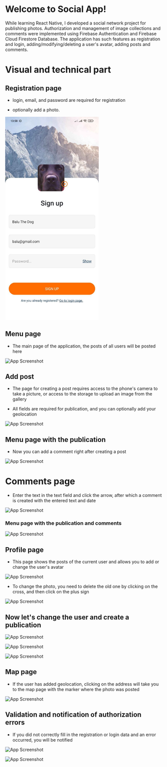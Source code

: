 
# Welcome to Social App!
While learning React Native, I developed a social network project for publishing photos. Authorization and management of image collections and comments were implemented using Firebase Authentication and Firebase Cloud Firestore Database. 
The application has such features as registration and login, adding/modifying/deleting a user's avatar, adding posts and comments.

# Visual and technical part


## Registration page

- login, email, and password are required for registration

- optionally add a photo.

<img src="Readme/1.jpg" alt="Моя фотографія" width="300" >

## Menu page

- The main page of the application, the posts of all users will be posted here

![App Screenshot](https://lh3.googleusercontent.com/yhBOFfEBK-of4V9-OHAEu_rzz1BjaEktsRHZSHn-GxXeaXy0a9HeWJK7gsgYOlqxYUWa75Z7uQbJEpVNfecnWqHxwkUj1JY8tth-5uILrZFDgDcqh803-ZTgf9bkSGgc8LfTu8QijxiA9y2m9FdeC3NwqLEujr5rfD483TVWlgjKRuv6WI3oWR9SNBFfdY_gLNuYgjgw8_6T-qwhAAzSyyhTrTahS3unc6imT5gWcl5UHJXWaa_-76M2RRHeCcw20L5_gxgVnFDiZeqv-AwGyIikuCTwRz-bdQTsQ_Ki0UpRH4_da7zYzEPYFN185lHXuQlBQsQ2dV7Cs_F2BH8yXNARj3bgWfLsGedUN6A-q0p7UyG0a10XnvamWp68d-ArSUysAakuKUPePP74ZekeW4UBXBHb-uz__HeHEVry8WqeZ9LWMDjuwmFv7vM_LATpuItUJKZAvo1nBvjMXzBAGRRofpMj-jWgzxfdqmHyzYdwK1h3vqpFS9AkDr63_ztpEAtZGC_3xD33x0hDlqvuV2LT1aPUb4x89fDeJ6cAieXmE7yU2jLl2JCYkA-tm7BbRuvwE5vy1_YNICb92PK4gDh4nlv2PxR_kljxAyUboJgESeC_rN3lRtdFMvMtN3oB8XUB1T9GVukQjyRZNcdFAo1zV5S7B_lMlTNlGTtIBoHUnlDyQ5qQfpWGZsjQhvIW7IQMzvbFBskvThoioHZ6S_s9AzmzaXzZ_BtXe2VCsZLTadmMwO9LJP4ShkkYUPMkZ11Txe5RSsAcYcMYarldTHk_0t6sG31gd4DZ0eN0kYfJFNmIJjSb_6hU0Hft5WAwcn2fEyAtLp7OLRSd2Hw9jJVy7Zlizs7OsXi2lyDM-crw9y53NQdby-9gNr81zcLCCtD_7mMOzmwdiCD2Yqd9BEqap5oFqcoGXZGd95QkdvaZtBnl=w300-h650-s-no?authuser=0)

## Add post

- The page for creating a post requires access to the phone's camera to take a picture, or access to the storage to upload an image from the gallery

- All fields are required for publication, and you can optionally add your geolocation

![App Screenshot](https://lh3.googleusercontent.com/ioVnOmecoEOlLLuMrEduiUov_HucGmXMaioQ1j4EIVeU4TpuMoNN2SSUA0_-HK4joo_l7x1HD6SlD22TSRujy-ImKB63JDA5X1Xx7LvkyoxpTnkeL1GF4RnTZrsXxp6DXFGdz7inFo6SUFWsZ27mfEpB13MatEJ2lJz1ofcaomUYzYl7NQvobqGEnhdwn-A7p6018IrNEwls_99rzT1GxGohHYgdeCV_kmXYcyAv8Ob6a4Ug_N6y0r_Pk09OYnSgwUBRXJLHmsTr_tRwgwdAxB4f93bb8h_FOZUP02xMEKjl-jjDDMSOOcTt4NQFwXnL9jN3xj1G_czYEV1E5tWozhrGQhNGYMOrYcuEQdyXV2mBzCCjW-ki_4mIEEvI8OFEp91OmBsyrJ-uagF_I_vZG-tKtBxy-Jev6RCaEfuA-06XPvAxChXrKo0nU-9T7Nr9pTqjxRS912T3WMn-Dx5ox931ypvo5aWlkajByIxK-yj9w5xOS5-OhqfmreDLnXmBVisg5jzI8VeipVbJP6ZF99vbMtztEHIY8QUOlrZOO-rJU-0QXFWuUdeB8ynfNYutfS4b4e6d5RBYyxVhyAwgw5UB6llFmkx3LGAqy2YON0X-QyOYX4M9j9n6TfW3KP7rYcNOXQ6Q4fIksBUUtWrBAc8eEtVBVDa8q8Mmf6pM3_aBKA73t_m-NQjtiZp0_BxMgqtfbQtGJJ-ltrZajSmFDylS5Jn28tgtaz-d3d2MFJ9lhen8_-aGZ0kEjiccbuwLV_0or2CGXt6oAxv0tfX45_CB4IkQh0iQJj1n8cKuL1Rf8y1YEHgBtrHGFyDDijUz6vINoxjQhzN2oZyChbaRlnTQa8ebHUp4Dd4z1-pMk5uxPDhxZJdX2v48nqi6wlvbULtTWTtSN2LET5T7TQjrgw4HBiaLVJwSCHgrrkVHR854OJzX=w300-h650-s-no?authuser=0)

## Menu page with the publication

- Now you can add a comment right after creating a post

![App Screenshot](https://lh3.googleusercontent.com/auXiFlV84gmmANw8ioKN4k485mP5CJXQatT_BP89rQR24gxULlki1gXphopO-Btq69c9DhjrrJQiFUBmvOi3TEuI2rE19VkPm5SRmns4YZeoKaUVsZkqfTtYJNk_fBkJFfbjCsFIyXrhsznJxZr9eKNxtZz9EiBsrLkboodgYnYV1B8zUdxRNgbThUNZec9S4Tn5SumYlErF7aGbwX3gGIgAW9x8FyLoEjJ2xgp356kNR1E742XEFXR9ML_PIHYRqq9ogiBryBZhR1_0fPcLM4pLzf62sc-hIxFDW0uyGK4KDVLDJTY41I8QYwmAN5Mz5phb3n-26bLSvTUws93gWlqOTJTwfaeY_xbGoWEWN_00rb3WA32fFL7uXd7NYUsmwa4h9JmfF57yyPaSRK7aMA-zA1PTcHWcoESHsQP6j-yprxCE14vPCM0oiBW0W6S-Ux_h7u5z8sRIW5qtxG476A2ISIKCMu5bLjRjhhUb9m7GbI1K7qPoxo8PKW5fGYGpSIe0qWGYyznKShRY_6WdBuxtaZJTgyLqu0DLlnK58Fzrqer_AmNHbhzcl1Zi6HFf_M704HbrkLkq0jh2LzPZ_2oJVK9DUKtSuCzzQXSgICTJTx9Td0dkW2rIWh48MBDpZ5NTC5ToRJOm8a3V8V0vh9xaSUpzN0n9f5lfXVYp4joyRvJtxcAgRr3h3jNpELeg9goXmZ5ZVDCujYFoLmpWVXAeqXolH46aUOE-t7mMoUXGB5oCxKunyojRsJUCzwBFEjZXbFAIXoxqDfpTOoLyLAvLdPKmzPg471tzJQydg1ex4V7bDef4FstXdV3LnyN-guTDZFidjGePaVliPx6YtETMcr9pqcTEn-byh5aI1mTbXK4et16ICh5aV_JIPrZD1l0QXslWNgbiIERJawV8OJrLx0M2SEsZjxLw_sMiQxOuftNn=w300-h650-s-no?authuser=0)

# Comments page

- Enter the text in the text field and click the arrow, after which a comment is created with the entered text and date

![App Screenshot](https://lh3.googleusercontent.com/96YAngLwtfMW6qJDZGNyF_h_VQu5o8jAECDeEQB-g9wAaLCVQC9AQH0tOK5DnsSDoXN4RsMj2ViWzieBjrtgDaUQ9a28BeGIH2FFYdHMqG0N4raUH-IrZC8H8XxTOqvg2IkBCwHTTdUhVojTPOUgUdl7-bhnCtimvBnL3374BM0iM7CqEX7tuD_veHxReg1PyqIEX2kuZOOgfU9CQ_FJHREgM8jc6o3-usmBXCMW7Xp5MWG-pjgV7Tnz9wNbL1waumy2cJ38bhR5gACCKRBnmaXfS8thr2EwbWleqB3b_vCUp6ofenx9cLoqyFX1lpE7iUZEib9t-d1mpFeC18lGPIkFs6ynxBQskmApdaoFjEaFra5onAb9izSh-e0H1Pok5Mvuc4ifbjFQxHyIgQZD4IfcqDSnxtIWcudesh895SRatfWAD0KS9NkkPQkuplBzFcDQ7hIAb-YcQnlGXZA4Lys5YHYi1dRfA74I1CduJYXhYXrh5dJwtEdVAjMxskIDtr7v6JbqPWTWLtzWHfYaF1UxvXfedExBt6AXuwRKTqkITQMHLxPe6Ibzy7x8TUv2dUK_Dam5ByJvSsMaYvhj4MwUvoi0vkpaWHHSUIxpAl90GuwnhP35SmGZ3jTJ-Ptj1Gyfri6w8CuxPUuTQNgtZiZ1mVESrLUcAoKcHz9nPuzsjSkOMLZn61tfCeSpFhHy1XYsCfJl7iXgiNpXnhIfEFMKH7KEQYm2Wb3NSH_JAN2c9f7bQY4eoPYzfrTYDcH53lOQW5Zh0ko4rBPKlxB3wW64WS-v_8eV18cWFPxHeZUtEEv-cYlW6sz43oFMdeBxAnLOGAk_GWsgY4w_XYxFUO_U-WxP3aGl-PZqpDU3be9H6bjCWnI08ET_HT1MXRAn5WKUTZTvmiytBA11FJflx_EdCNoLTRWYlLoOjQDaf4qXBNlB=w300-h650-s-no?authuser=0)

### Menu page with the publication and comments

![App Screenshot](https://lh3.googleusercontent.com/vuYYS76eysM6a0qVHPwe0k3-Tbq5A6FZx-S2PxYestzolRQAXx9BX9cplX3O2cwVTXIe87xVhtozg3TWhOe5RORsIAgVIR8Vs70Ogil20QF6rL0uqSpMplkqwT6VVXxo-MpeSpF4OVJGjjlTB9mfDuKzO8zNSGa2QAi80mdf4wx_ApbEOd27Nlmi__Agk42tRaTPuixdwNHufYFOwDRN8b3QRrAyikt1fQ5CxWxb9dB1xhgamT6NsanXbwUnfxQrZl8SmVIlsqxAoooykcReo4hplDteE_mRIaZV5gquEzan2clSd0iO_dzjUilBBL9DcvELNAYP-6IcMsg6USKF_825Y8ITTiF6DuQdY8D5qVHWSveBOSyR0WEWTXRauXxUu5VuMGMKSsmBLYOwncQSDwl7lbnRce-H5CJiZSgsQg8qPh20AWRKgcgEQ9cxHaTuxwbWps0rpwYtOBux499D16l6wTVS76sGxUf8Y-3Udm_4nDSBNZ84X7B1SlIXgfGllU2CNyOgm-8ZL3KD32fDUkkug-fO9MNSTphgPEUT6zw5sHjDkjPtMHpRg_3sPoXW1rb3CWmCm3QGR-lDpkSzxA9SctjjbOOF0IobAOahE35czAjblUFRRyWHGxN3IpYD6Raq-LfHVx7WznOdm4YmuTLYbb8q5p8nIRkrPCs9EtyNTOPgc6CWlXXtVYKQZqga2vVc4Ckvejt93HqycfldcganqZAdCgDHsHrY5rlOdGOYXmFpu4LYkNlNHE15wdlZE2uGReuFRzcDe-LxbbViNnC_ScXgXX-uGFlW4pJSebbPHyOR0SqYr9DEq9mtZsX6S5Z3f97q9Zo7bAAU0dhjZUmCBaIyN1ufHnX37lXlZxmOwMyiGV5NLQVP9iFdFRMb9CaVSs8X2bFttwnXTrRe4vp6iYGQTnJ63jSMt_rJXLlzaZza=w300-h650-s-no?authuser=0)

## Profile page

- This page shows the posts of the current user and allows you to add or change the user's avatar

![App Screenshot](https://lh3.googleusercontent.com/JoSyBQ4BA41mJg3bWbOQKXXsVRxvQnsAE8DFWyEjtMfNjcy6U1Xqi6uZCeFqXe2JA_6w0F-lNJnTwDjuq_yBQ07jjkXcUZLHsX1pyvSmhk1le9xWjmLAXAU8NSeDyEqTn8tK37m2oaMUiCOD8m4hijZyR_p6uydtl8wgzFRLXiAUAf1X7VLNaPXZpHNRnO0nJ8OIGmWSJm5Nkn35aqMBaAcHKTqjwZImZlHzW_Rfz1fjY93ZdgkRnYVqxtksbz3_itVI9xsiPIl5Nm2dtRmSM_Kbf7o0s3pyisUcmvdIot6S6TZ0nzEr2L8_dVnjVQ6lH2sjLxf6bcHs9e6Wx5qwRXyV9qS5TTIJyWQJLwEiLx2BPciYr-x3iIjYdZNRHh3lon3i2sZ8YjSKdZtmzdsCdk3dm7FIHqhGQYsaAudL73Si5PfrbB5yDVB1Up5LvLa8J7oI6chVqshaTSY9TYqMq3cT8CU5Udy9ZZeMpjON9JSk_xr0t2MGZ53TRJnTATnOB_Fsf5zldzTvKMGBcZ5OxnvPflRax7ibY_WHNM13dcPPG2BQdrsQYcQOqvw5T69iSJvQqsyqgG0ZQ0DwjkNvgRoBAfOsVdcf4K9VhODAfTYcNU3tUzWnXCfNyUwydKaZ2LgK-Wgn1h55Mx9VpUFZI89r-pnz57BNjemb7fN-OrFg4GMDXBIWddopFPqgM-7XSRWWSO45jGlJ3xY3Y_VJhzVkbp8SJN_ro8LaAsXLMpZtMuLG4cS6E0FAnBDYSl7eAJQqc6wUJWY8793iuHyIaMUhfv0Dqi6EgBujFBoscTnyp1OVGkg15hnc8Uwld0GyIGRlCsNyDVsvRvDhRu4DnBZZ2T6DB7D9F4bnPZFi3ngzXTWT4Qjo8a17_NBOn6y1oNXG0ZW6gaXBLS0NInsjSOnZAVDHx8L9D-NRWjL6gqQ24FKe=w300-h650-s-no?authuser=0)

- To change the photo, you need to delete the old one by clicking on the cross, and then click on the plus sign

![App Screenshot](https://lh3.googleusercontent.com/wE3TlXve0itxphqn_8F72m2mIgscXMTYNXP8Fw4MV3qkSKQGReP9PM1yoxr2L8a1Tu6RvnLq2BJXWzq2dyn08JIElbKcv84reqnH6TXRlExvMpmGnGbOopeHUNBr5b3Yaqm0JdWefPNfOKAnFAkJnPOaFwRW94BgVWM8j0GCw-l1pxHmMPth5qEM6QCWEtbR4VYjwZ6DdgvWTRKpE0kWeaRheEe_Uqvw2mu-S7hUkFigncCk0_jigIztyhrs2z09EpuBA_gcv9i3msLrwZKgOx61FKy5ftW7BqbErRJA9jUtGEGqO_zfkTO0YlMhi4DK9XG5tHfDKR8AZayJFREKo8MMHbhdSPYyVLCjvYYVxRK37_yaCxGCPkkn1KvcR3xj5Qc4J9E5oNfgloUTYcI6V75v5VpDLZMGeJ5Scr0-zFc1DWYe6Y2Q9x8E8Xk1T2z5LF_55fVndM2CnKHJjT1Hu5sjbdSOvCTCf17hVlOz5sBKKwUgOJvIkL-BxNuF5UY8to-EpvABC6NAWJ4iYjnJlPSTMJVvPTugpvHTe-xea1H39V2WnYNk7pCDbfnMVY-j0hznInBeKG26kXH0rUzgTQTryILAKvrVsYkM2vXy83jlTkDGwPhfBQUqkDhDhHs2ZV6jA3Mx0aAJKJACqeCYUN1M6qCcsAzHMSUOcVt2BtNxND435UPVmxSeJaJc56T3uVRKcB6DG0qoN6H07vvBc8LM3-Ql7oOIJ3XtPHLWP3NeJY8UCaEbeI55KWG3ngngU3IAfxL1M80hhuyvo1EjoHel2tzwUKLVHEiwwF0deeCAwMfaHYK61KWcVNrpWIKLbv32NJCYdWTjeIgRJTLELL5DMYRf-_tvIfbyKj9ckRq4B5LEZtQeZ6QATDhyNPRydUn6E6tdwJEpAAPAZSlCOFLU2JvLaq2FlriK2x0TfZdsXRb1=w300-h650-s-no?authuser=0)

## Now let's change the user and create a publication

![App Screenshot](https://lh3.googleusercontent.com/ef-XHUYy1O8aoIs6AnifzsEDHw5dbD1dHu8iQ8soizuhRwaGaOvpvPtEBRoAf_5_bmRWERk72S0I6qVuOSZM65Ksh0UGBVSyBi-aKCZRsotm8G-mpQDdO-jTtK-NHug37c3jWitJdxumKroW_ccOWCLCqlBU82C0jKVqKAkqET9cJNg7ACQ46PP8ZBTwmJrfDvmeaxCgeBhbYLu8X8U7Jo2qdv2jST0APWH8LGFk1KBXNksOt81SnP3Ckg9E3cI2BodDFTC0Z8WFhDQH-ZS8eZRpU4zxr7_n2g_44gAm0ay6Io0S9OhrU9clUJ3zWmQwb5qFgLntqGNVXl6PR8PhjRB6ZfOouwsRnZF6zoX9ZS1OL2EDKuj7VagS37g0_QYUWap6DVa6fIy7_d3U-55udU_vI3CmXzCbKOL0y0o3qB_Gij18P8Ds1G2MYoM6iSni9RZKcmwERcpxXJ5XcWqEzySgLsM3rX7vnPBNyH_A7giTTXbywhxuBS3nuXSUq52amcQA8WZVLCb8_2PyiKM25Pl6httAbp-2C-vFrTXWfQexwNKV5Lu1ZTq__ckXYAGGasdqmbPVinVLBsy_re1qIDvi3d4__7E9SHh5Zf0rwDWOD3I_pjZ9td4yx-0IEDAPxwQUW6WQSvEYt2AzjzCMG1c4wZMM6WIt1OjcG_h-sKX5SnsxC890YJyxtwAj_Fy8_7rqO-8S0FzKPXKtyK6N6XNU7L57LurPPY3kH79I8DQrQ36pQfpnw_17NN4G-wkc-HYgih9EsbNiG3Q7UKNCWGMH_RedP9QTcpqnFXi1FCaCUbBsHSwJ7BIRZ6pXeBeM8jmhmTG5TzUUa_atMiyiC9JlRrzgWBq4E72kjo5tsOkFAw8BtDK1PDYEz516S_EgDbSBipOGn5ctIWCLUQVBCbzLNn7ODxscyCX1Iz0BhmaOWtsW=w300-h650-s-no?authuser=0)

![App Screenshot](https://lh3.googleusercontent.com/092ciuD4T1r10dJ0C801qaBLX4ZVgirAj_hkIX3iMWHCJkibTtcZcwq1-G1yrKgrbs2QUumzCd0t3pTEquXjR44xBxoEHSkxEnXjf-ZZ_QyFM18pChE5k5QTk3u8ExAOSP_kiXoPvpELUqli5kvK5SIVU0JeJrQjp3l6oFTmyYfRFIf5dEOAoPArInCBRfKGxmO2tYF2PdhRhz9lz9GPBy5kvpU1emU1URGXVTjE9Oa8-aktLSpX5HsP-wxWQn-D83fTJL6hs0keDbvGrL7nbBuzl4XbNAKiu-fYk0pcaQaAuaMMfbLoDszBp5XrEBYrxTS8WL2_MjYzmdqALDhivJS0HecK1dmGJ0NhIZI6uAIX3K-MQdWhHpjU47vnzydsCemj-SmkntywbgjVjR67JsUPWfaJ3d3o2Ak9fwizPGTiKJwvWvolAuAq82vUjSjrBeSZSBDhk_cqhOMB0gBkajc4aJ2IoOqlpWeuVyQ9NRtU8-DgMIqUbCfkeBRnrBGMROMx1MvHnnPKpT5V-GFmaSDA7Gj9WfJsWiDr62pmMDdoUw6RW0BbJeIf1n3Mbr7wkKA_zenWgIz7fdd2KYD3qyRwkSQyuID1i696Uy8X5aR3KC0_F9L-3k8OS8xh1omORSKqIivq2XLWEn5RgTBO-g_QGH0hSHvXkXvJo737SPCPYmJz0e5vIp3DmwwsLumdpTUBI4Lkl1nb3dWpSodRQenjXYcaRh274ceiV-q3S6mrkK9xNrfQsEqUqc-nUuWpwj6ZmTX38UN4XRDX_lOxlmwa55ll2HZ2nM32gUiTtMRKsYwknH0ukcqfBbXxRCzD_XUfbQchFu8NtkDnil-UtATkXalDcCd4Ip-VJFoGbmbcL6R9XAagk0iJmPcy_XhjlCsbHmmpaGyn92tLcGXYAi4H1hlW3a6yKt8B2cvsEYXDXhsk=w300-h650-s-no?authuser=0)

![App Screenshot](https://lh3.googleusercontent.com/2IvA47TYdFBSrsnNfvlHOa37XKShXFpbMmsydXGujfKMgk2bfn2i-ku0cbA7kR8urKe3HUAmELu_BCFsIGs9BcZLpVXIW8Zr4VXNy_53zk18oa1wPwEx2BatcOlUC5UimfMZ6ZMcWyrE023SVlKm_WEN1Nm49-VM3yEWqLQZ3v6MTQHeMD5FrYLozcac5_dbwDUxKCpc9DmKaNaiDiYRXabMjD3XFKe1AWh2tgHuh6iqKAI3bUkdLuVPwjI4QdQ4pbcMc9CX2bX_dWrVoRdALvxE1Nu7LUbCCWS6a4MY2QgUqeQ2rBIXgOL5t6MO-v4mALrm8yw7YKL1rPSBZnPs1NpTBMmZ-s53erSRjhELgt4rVXx16sjGhfFNsDCk5dZfnTUoIitM5bLaguZe67rp0emza77_57PD1gTy9lVfR2iwSopvl6hV-WK8JXdYGTAA-zFBakGRVqYDWtjbuG4mBIHVriJs-CnNliASrk1AY75MQLWjNtiOcd2xwIZzOtqPj07nuV4sj1L9JAzW8G_gO3tpfTNoQznAog-dP23W4HFyeDQYbxMDtifxt3kX24uioj8fMwBelKRXQeipmvS7ujLqb6Qy5R-0AYqC1PLlw12lkn1VwqElMYEyjD6qlADWe1gHdxmAjbyTiypU9DK-UdsERRNk7jnnSpc8B1hYOshoQZM7m3NRX-lILtMjDPN3gGhKoOjlgr4n4yk3WHBxTa3AlwNbLn3ZxptyvuOm34PqmyaFeYVxRkRZdCELgwaStaSIO1rHqAZp9Mv0cCXBKthfsR68F6ukl9Y62mlZL9tbysWDTlQNGMN_uBnGXHy_SCnZScZB5Kle7zfzmEL79RugXQnH_2xrddjMaGc-b-ZNF5rUudJ2z9THTi1JqgvG6fCypjNeI7os3J1vw9xDHvKu7fS8_jWpXdBz_-pnMiL9LB9t=w300-h650-s-no?authuser=0)


## Map page

- If the user has added geolocation, clicking on the address will take you to the map page with the marker where the photo was posted

![App Screenshot](https://lh3.googleusercontent.com/qSy2BsZTBoTD3YaIlsj9FTVVVgkj2QWJYjET1VGtM8HAbcBaCZ7dxxLp2XjWjOpsvhW5_YzgVk6pX88hYNrTwIrHMKLyDey92ISeufVIPgxA4rPaAXtEwMjRIwzFhaAlyp-bL5FUJW1cDcZQcAvzQrOYH6WRuQMxlQwdVrfCxP5Plephgdvbh_Ilw7_aW3JEIa7-U2ltqM7NCFvyw5iw2RmpLRSMQA9IVNzwiQ31LdHIfK2tUgNZO50kuBPkXHMkaaxZ_oL9UCFKmvz99VI_cSYyzWY7LYlcCoXmZNhYhQFjcGiLVjBV6-EJ67C4xLn-kFN9gNMoce5brtqwJfsZWZpfrQKFyrD3Ez8v7oo7N9xxlXCwWQDxLd8cqByEvTvJllNiGmdziJVo902CWslCewb26hJ__GdfFZr562U4CekKsTuQCOykv-YBX55ahoMe59vyFBe6ODFbZ9CGN79-z9CMSUZ4SZbKb7LmXLkr5OR8HBY4DMBqefiO5y2UAd4x5g0A25xUv25dXa_jbcH5F2lHtl0bhJU34NpxHAQZbwfDd0thzNKJPA4GykSgRZlRmgt3z_mSePRgqyO7DRa-KjV6MAP33gwg6-QiziBnIobW2jwOf45AiBep8B96mACYpjW3pbT6p66pCR5LWvdI8g5GtRElqQilGWwSI3Y-HDhDeMuEC9g6hKuvAdcf-FkxDg7V2lLBeiI6wYxv5rCZ97GMaD1SW4rnIDqhI8yM4uZ5covGbjRDzPAuAt_VCy6AwdS5if2uG3VMfu_l6WBb9npP5HxeGiH-H3Sok-70E_1lmp441xZRkibmjf_e7YkYQp4Sy7Txk1z6pucLbQsOdXlIfhLI8nhBtuBlDrPvZWhUGBLEKc9aU2Y77x3-bA1wTIEAwJFsNkEW7EAOSLkqMgR8Ev4pL4kh16TaN6mSMU0mkUyY=w300-h650-s-no?authuser=0)

## Validation and notification of authorization errors

- If you did not correctly fill in the registration or login data and an error occurred, you will be notified

![App Screenshot](https://lh3.googleusercontent.com/CVe5_Cdr02zhSo1FqlBaBMI8gxqXn_P5F_cH2r8_fp61HAfnk-G8xLA02UEWHQ-oUQ1tzcT2-iEX31BbMVCTBlPojBPiYr_-yGReJentLHm2z96hagLw_BKPaLgfZ5HtzHetUe9QODtXr5VZuVnl7ZpkxKp80Tg5d_y8-DYIv4PYsVR0Ze6JFeA_waFw7zvOESKA9xk0BBwzermIknr2r3FhcNphLurv1-x7Ebgj8t3NfByXo892BIC1I6V3doyX5TzpfCv2hRcLvZUMePpfaQRZg_nRLW19ThXnW0uzvmvS5OafyYSw5EdYPcZQGIeY_BxZNyUdHt1VndIjUXrXDroGS4KX7ycWJPpcTkRt2xB2rbQHCHXp9tql_TiqMkfIUYO4Sn2VqF8DsN5zlSFqxMsW03uzbkYZAQ7JGgvv-vSctVJgjVRHw-t-gaKpjxvGyprKz4X0G0Ro5QZgfqyiKqyHzWz6VDck3QwtnUdNhmh2Lh8Da9EFB06oGeTMGPYQm5ZTMbeUoM6wg7jsQlKSLykYIie1Ib0BI5kdvbfpfp65-LxABHbJ132ognZK4McKctawtQG5W8o0x-JU8iApGDSPbzOwWdBbzDLvmdxfv45Sj4Qpa6-Q3pUl1ukuSivC3rUarl77IZS0Uien2zVOtW6iGkhwil7cWMAbwrY7JLelcPY3x9RBNIydggfOTO40HzZbbeo6zN--nbv1Wpp1ntGSHlyhCtC-u9Im6n0oPeAJokdGwfD5ltwuvyK4M4kO9C-wX-9bdnrv1ueHDSMnf1pFPArmm-26ysl9jI1GPKEDr4JN3mcoTm5g02X0TwkQP4D666ou3YdtA5bRtxiTd3aOvrBtwuospYNo2hr17ilWZXsp1PXlM_LYW19m3QevPsETIW5Pq9J_kqwEmhhkiWAQ5uGSDno10mgyC8JAYaqbIQTk=w300-h650-s-no?authuser=0)

![App Screenshot](https://lh3.googleusercontent.com/v1V3XvxijHQFdRnKqRF6QDbClv5HzFdlxdZeu-n4UaRwbsOqKf7t3aJwCD3wgXUw6m4h3nQa2dtlrYUa2IoJSXo5Rq06Ztx4U19hLQS_GLPkTsHJIOG6OECXaSHpspopTuDaYtReOuqrrwLl73CDMwSDQQO0pF8k5blCH8_zbWHNU_q9jPEH4NbFFTesMuDtjL6EouOBmWTJoIaavFyll-yQkkjYPFoJ_mjx3WkelNmcXpnKJImhDqZBPSRpymdBJeMpbWSYpnVy1uQ3vn-O1gRcdNDUwwm2tbi7YHV18cS2CjLITOPEbg9yebKo6NsQ6o51QunToCxlRba-3ClHglg0XCjitrp-1aMTwJpSoI_cRFfIeCvFwsA-8UwP-GbsuSQsvQ9J-XLITbFIjBxigrSQBw2OJj_uRNNNE45AmfXEh4XVqIHULS59uMSrZm6ctC8a2kPczCKFZakJnSrH0PEP-Arvp6t6BxSO6aRac8tOwmn_5bh7INPbEo1X0M6cjaiBTXm0pm93ZGW7LnOu3YS1puwBqV0314JVFKYdAnlL46EFa_EMLH-aUgAP1u4zu_Fy2kluYpYChvdshrWFpXsbnlNOoRrwciQ-DjZ6rEK_gZAbKtJ7C7r6jMyyGu6oBwCjVoZI5C38eS618fhacaZeqrAsLh6t9gx0TDgH0ZlO6fzVnUhjpSLRr1WSMi1sNS25kky5h5QSg_WscH3zdD8nOwWqoq07cHPRit_Ea6LsPNW0jcGsOcPRvtyu1ZmLy6nidIF4-iiMcsSmvzp2Jg1hTLnjSc3QeRc6oixOt-hJG6zidwRi9H4Haj0UZ2BNJow_nS2TV99pie0wS22rmWJxKqnkLPE2ryeFaOqPzWHPIVGI-llHbh6jm3olYG4cet99DSN1R0c0biO-Im2CHWIB0t3BXflluEN0NIjqBQ0XWlXu=w300-h650-s-no?authuser=0)


